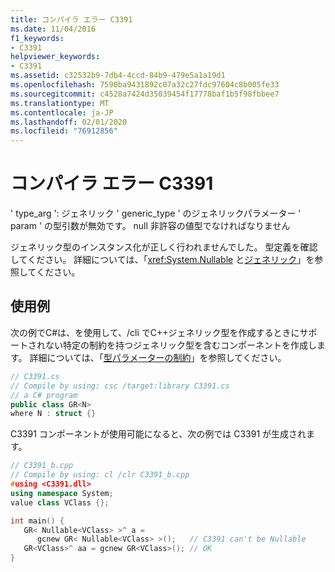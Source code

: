 ```yaml
---
title: コンパイラ エラー C3391
ms.date: 11/04/2016
f1_keywords:
- C3391
helpviewer_keywords:
- C3391
ms.assetid: c32532b9-7db4-4ccd-84b9-479e5a1a19d1
ms.openlocfilehash: 7590ba9431892c07a32c27fdc97604c8b005fe33
ms.sourcegitcommit: c4528a7424d35039454f17778baf1b5f98fbbee7
ms.translationtype: MT
ms.contentlocale: ja-JP
ms.lasthandoff: 02/01/2020
ms.locfileid: "76912856"
---
```

# <a name="compiler-error-c3391"></a>コンパイラ エラー C3391

' type_arg ': ジェネリック ' generic_type ' のジェネリックパラメーター ' param ' の型引数が無効です。 null 非許容の値型でなければなりません

ジェネリック型のインスタンス化が正しく行われませんでした。 型定義を確認してください。 詳細については、「<xref:System.Nullable> と[ジェネリック](../../extensions/generics-cpp-component-extensions.md)」を参照してください。

## <a name="example"></a>使用例

次の例でC#は、を使用して、/cli でC++ジェネリック型を作成するときにサポートされない特定の制約を持つジェネリック型を含むコンポーネントを作成します。 詳細については、「[型パラメーターの制約](/dotnet/csharp/programming-guide/generics/constraints-on-type-parameters)」を参照してください。

```csharp
// C3391.cs
// Compile by using: csc /target:library C3391.cs
// a C# program
public class GR<N>
where N : struct {}
```

C3391 コンポーネントが使用可能になると、次の例では C3391 が生成されます。

```cpp
// C3391_b.cpp
// Compile by using: cl /clr C3391_b.cpp
#using <C3391.dll>
using namespace System;
value class VClass {};

int main() {
   GR< Nullable<VClass> >^ a =
      gcnew GR< Nullable<VClass> >();   // C3391 can't be Nullable
   GR<VClass>^ aa = gcnew GR<VClass>(); // OK
}
```